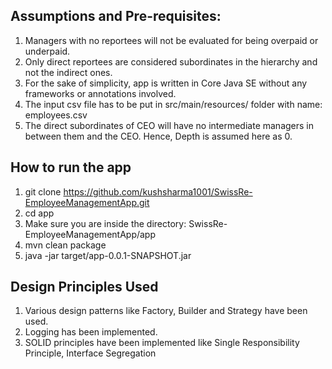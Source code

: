 ## Assumptions and Pre-requisites:

1. Managers with no reportees will not be evaluated for being overpaid or underpaid.
2. Only direct reportees are considered subordinates in the hierarchy and not the indirect ones.
3. For the sake of simplicity, app is written in Core Java SE without any frameworks or annotations involved.
4. The input csv file has to be put in src/main/resources/ folder with name: employees.csv
5. The direct subordinates of CEO will have no intermediate managers in between them and the CEO. Hence, Depth is assumed here as 0.

## How to run the app

1. git clone https://github.com/kushsharma1001/SwissRe-EmployeeManagementApp.git
2. cd app
3. Make sure you are inside the directory: SwissRe-EmployeeManagementApp/app
4. mvn clean package
5. java -jar target/app-0.0.1-SNAPSHOT.jar

## Design Principles Used

1. Various design patterns like Factory, Builder and Strategy have been used.
2. Logging has been implemented.
3. SOLID principles have been implemented like Single Responsibility Principle, Interface Segregation

